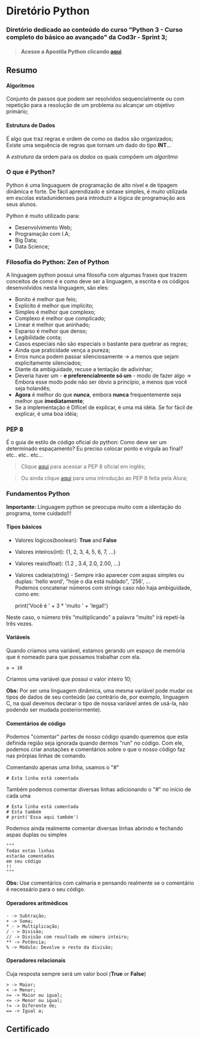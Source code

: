 Diretório Python
================
### Diretório dedicado ao conteúdo do curso "Python 3 - Curso completo do básico ao avançado" da Cod3r - Sprint 3;

>#### Acesse a Apostila Python clicando [aqui](/Sprint_3/Apostila_python.pdf)

## Resumo
#### Algoritmos
Conjunto de passos que podem ser resolvidos sequencialmente ou com repetição para a resolução de um problema ou alcançar um objetivo primário;

#### Estrutura de Dados
É algo que traz regras e ordem de como os dados são organizados;  
Existe uma sequência de regras que tornam um dado do tipo **INT**...

A *estrutura* da ordem para os *dados* os quais compõem um *algoritmo*
### O que é Python?
Python é uma linguaguem de programação de alto nível e de tipagem dinâmica e forte. De fácil aprendizado e sintaxe simples, é muito utilizada em escolas estadunidenses para introduzir a lógica de programação aos seus alunos.  

Python é muito utilizado para:
* Desenvolvimento Web;
* Programação com I.A;
* Big Data;
* Data Science;

### Filosofia do Python: Zen of Python
A linguagem python possui uma filosofia com algumas frases que trazem conceitos de como é e como deve ser a linguagem, a escrita e os códigos desenvolvidos nesta linguagem, são eles:
* Bonito é melhor que feio;
* Explícito é melhor que implícito;
* Simples é melhor que complexo;
* Complexo é melhor que complicado;
* Linear é melhor que aninhado;
* Esparso é melhor que denso;
* Legibilidade conta;
* Casos especiais não são especiais o bastante para quebrar as regras;
* Ainda que praticidade vença a pureza;
* Erros nunca podem passar silenciosamente -> a menos que sejam explicitamente silenciados;
* Diante da ambiguidade, recuse a tentação de adivinhar;
* Deveria haver um - **e preferencialmente só um** - modo de fazer algo -> Embora esse modo pode não ser óbvio a princípio, a menos que você seja holandês;
* **Agora** é melhor do que **nunca**, embora **nunca** frequentemente seja melhor que **imediatamente**;
* Se a implementação é Difícel de explicar, é uma má idéia. Se for fácil de explicar, é uma boa idéia;

### PEP 8
É o guia de estilo de código oficial do python: Como deve ser um determinado espaçamento? Eu preciso colocar ponto e vírgula ao final? etc.. etc.. etc...

> Clique [aqui](https://peps.python.org/pep-0008/) para acessar a PEP 8 oficial em inglês;

> Ou ainda clique [aqui](https://www.alura.com.br/conteudo/pep8-linters-python) para uma introdução ao PEP 8 feita pela Alura;

### Fundamentos Python
**Importante:** Linguagem python se preocupa muito com a identação do programa, tome cuidado!!!

#### Tipos básicos
* Valores lógicos(boolean): **True** and **False**
* Valores inteiros(int): {1, 2, 3, 4, 5, 6, 7, ...}
* Valores reais(float): {1.2 , 3.4, 2.0, 2.00, ...}
* Valores cadeia(string) - Sempre irão aparecer com aspas simples ou duplas: 'hello word', "hoje o dia está nublado", '256', ...   
Podemos concatenar números com strings caso não haja ambiguidade, como em:
    
    print('Você é ' + 3 * 'muito ' + 'legal!')

Neste caso, o número três "multiplicando" a palavra "muito" irá repetí-la três vezes.

#### Variáveis
Quando criamos uma variável, estamos gerando um espaço de memória que é nomeado para que possamos trabalhar com ela.

    a = 10

Criamos uma variável que possui o valor inteiro 10;

**Obs:** Por ser uma linguagem dinâmica, uma mesma variável pode mudar os tipos de dados de seu conteúdo (ao contrário de, por exemplo, linguagem C, na qual devemos declarar o tipo de nossa variável antes de usá-la, não podendo ser mudada posteriormente).

#### Comentários de código
Podemos "comentar" partes de nosso código quando queremos que esta definida região seja ignorada quando dermos "run" no código. Com ele, podemos criar anotações e comentários sobre o que o nosso código faz nas prórpias linhas de comando.

Comentando apenas uma linha, usamos o "#"

    # Esta linha está comentada

Também podemos comentar diversas linhas adicionando o "#" no início de cada uma

    # Esta linha está comentada
    # Esta também
    # print('Essa aqui também')

Podemos ainda realmente comentar diversas linhas abrindo e fechando aspas duplas ou simples

    """
    Todas estas linhas
    estarão comentadas
    em seu código
    !!
    """

**Obs:** Use comentários com calmaria e pensando realmente se o comentário é necessário para o seu código.
#### Operadores aritmédicos

    - -> Subtração;
    + -> Soma;
    * - > Multiplicação;
    / - > Divisão;
    // -> Divisão com resultado em número inteiro;
    ** -> Potência;
    % -> Módulo: Devolve o resto da divisão;

#### Operadores relacionais
Cuja resposta sempre será um valor bool (**True** or **False**)

    > -> Maior;
    < -> Menor;
    >= -> Maior ou igual;
    <= -> Menor ou igual;
    != -> Diferente de;
    == -> Igual a;
    
## Certificado